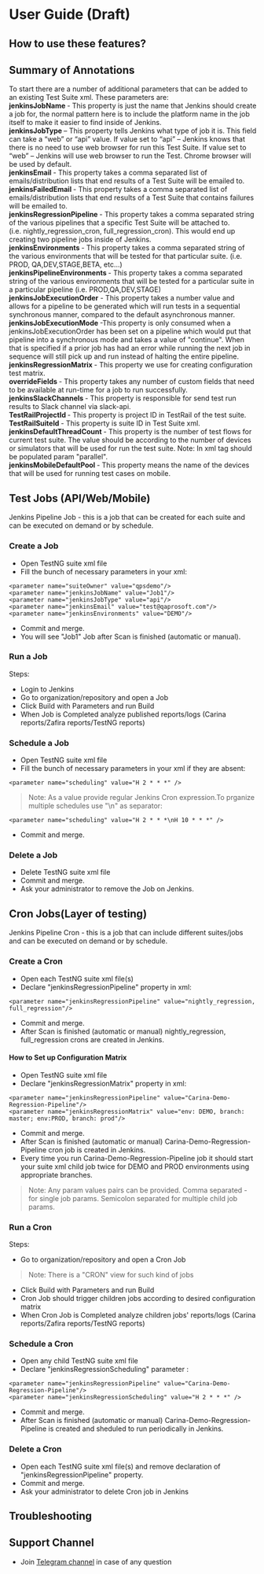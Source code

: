 # User Guide (Draft)

## How to use these features?

## Summary of Annotations

To start there are a number of additional parameters that can be added to an existing Test Suite xml.
These parameters are: 
</br>
<b> jenkinsJobName </b> - This property is just the name that Jenkins should create a job for, the normal pattern here is to include the platform name in the job itself to make it easier to find inside of Jenkins. 
</br>
<b>jenkinsJobType </b> – This property tells Jenkins what type of job it is. This field can take a “web” or “api” value.
If value set to “api” – Jenkins knows that there is no need to use web browser for run this Test Suite.
If value set to “web” – Jenkins will use web browser to run the Test. Chrome browser will be used by default.
</br>
<b> jenkinsEmail </b> - This property takes a comma separated list of emails/distribution lists that end results of a Test Suite will be emailed to. 
</br>
<b> jenkinsFailedEmail </b> - This property takes a comma separated list of emails/distribution lists that end results of a Test Suite that contains failures will be emailed to. 
</br>
<b>jenkinsRegressionPipeline </b> - This property takes a comma separated string of the various pipelines that a specific Test Suite will be attached to. (i.e. nightly_regression_cron, full_regression_cron). This would end up creating two pipeline jobs inside of Jenkins. 
</br>
<b>jenkinsEnvironments </b> - This property takes a comma separated string of the various environments that will be tested for that particular suite. (i.e. PROD, QA,DEV,STAGE,BETA, etc...) 
</br>
<b> jenkinsPipelineEnvironments </b> - This property takes a comma separated string of the various environments that will be tested for a particular suite in a particular pipeline (i.e. PROD,QA,DEV,STAGE) 
</br>
<b>jenkinsJobExecutionOrder</b> - This property takes a number value and allows for a pipeline to be generated which will run tests in a sequential synchronous manner, compared to the default asynchronous manner. 
</br>
<b> jenkinsJobExecutionMode </b> -This property is only consumed when a jenkinsJobExecutionOrder has been set on a pipeline which would put that pipeline into a synchronous mode and takes a value of "continue". 
When that is specified if a prior job has had an error while running the next job in sequence will still pick up and run instead of halting the entire pipeline. 
</br>
<b> jenkinsRegressionMatrix </b> - This property we use for creating configuration test matrix. 
</br>
<b> overrideFields </b> - This property takes any number of custom fields that need to be available at run-time for a job to run successfully.
</br>
<b> jenkinsSlackChannels </b> - This property is responsible for send test run results to Slack channel via slack-api.
</br>
<b> TestRailProjectId </b> - This property is project ID in TestRail of the test suite.
</br>
<b> TestRailSuiteId </b>  - This property is suite ID in Test Suite xml.
</br>
<b> jenkinsDefaultThreadCount </b> - This property is the number of test flows for current test suite. The value should be according to the number of devices or simulators that will be used for run the test suite. Note: In xml tag <suite> should be populated param "parallel".
  </br>
<b> jenkinsMobileDefaultPool </b> - This property means the name of the devices that will be used for running  test cases on mobile.
</br>

## Test Jobs (API/Web/Mobile)
Jenkins Pipeline Job - this is a job that can be created for each suite and can be executed on demand or by schedule. 

### Create a Job

* Open TestNG suite xml file
* Fill the bunch of necessary parameters in your xml:
```
<parameter name="suiteOwner" value="qpsdemo"/>
<parameter name="jenkinsJobName" value="Job1"/>
<parameter name="jenkinsJobType" value="api"/>
<parameter name="jenkinsEmail" value="test@qaprosoft.com"/>
<parameter name="jenkinsEnvironments" value="DEMO"/> 
```
* Commit and merge.
* You will see "Job1" Job after Scan is finished (automatic or manual). 

### Run a Job
Steps:

* Login to Jenkins
* Go to organization/repository and open a Job
* Click Build with Parameters and run Build 
* When Job is Completed analyze published reports/logs (Carina reports/Zafira reports/TestNG reports)

### Schedule a Job
* Open TestNG suite xml file
* Fill the bunch of necessary parameters in your xml if they are absent:
```
<parameter name="scheduling" value="H 2 * * *" /> 
```
> Note: As a value provide regular Jenkins Cron expression.To prganize multiple schedules use "\n" as separator:
```
<parameter name="scheduling" value="H 2 * * *\nH 10 * * *" /> 
```
* Commit and merge.

### Delete a Job

* Delete TestNG suite xml file
* Commit and merge.
* Ask your administrator to remove the Job on Jenkins.

## Cron Jobs(Layer of testing)
Jenkins Pipeline Cron - this is a job that can include different suites/jobs and can be executed on demand or by schedule.

### Create a Cron
* Open each TestNG suite xml file(s) 
* Declare "jenkinsRegressionPipeline" property in xml:
```
<parameter name="jenkinsRegressionPipeline" value="nightly_regression, full_regression"/>
```
* Commit and merge.
* After Scan is finished (automatic or manual) nightly_regression, full_regression crons are created in Jenkins.

#### How to Set up Configuration Matrix
* Open TestNG suite xml file 
* Declare "jenkinsRegressionMatrix" property in xml:
```
<parameter name="jenkinsRegressionPipeline" value="Carina-Demo-Regression-Pipeline"/>
<parameter name="jenkinsRegressionMatrix" value="env: DEMO, branch: master; env:PROD, branch: prod"/>
```
* Commit and merge.
* After Scan is finished (automatic or manual) Carina-Demo-Regression-Pipeline cron job is created in Jenkins.
* Every time you run Carina-Demo-Regression-Pipeline job it should start your suite xml child job twice for DEMO and PROD environments using appropriate branches.
> Note: Any param values pairs can be provided. Comma separated - for single job params. Semicolon separated for multiple child job params.

### Run a Cron
Steps:

* Go to organization/repository and open a Cron Job
> Note: There is a "CRON" view for such kind of jobs
* Click Build with Parameters and run Build 
* Cron Job should trigger children jobs according to desired configuration matrix
* When Cron Job is Completed analyze children jobs' reports/logs (Carina reports/Zafira reports/TestNG reports)

### Schedule a Cron
* Open any child TestNG suite xml file 
* Declare "jenkinsRegressionScheduling" parameter :
```
<parameter name="jenkinsRegressionPipeline" value="Carina-Demo-Regression-Pipeline"/>
<parameter name="jenkinsRegressionScheduling" value="H 2 * * *" /> 
```
* Commit and merge.
* After Scan is finished (automatic or manual) Carina-Demo-Regression-Pipeline is created and sheduled to run periodically in Jenkins.

### Delete a Cron

* Open each TestNG suite xml file(s) and remove declaration of "jenkinsRegressionPipeline" property.
* Commit and merge.
* Ask your administrator to delete Cron job in Jenkins

## Troubleshooting

## Support Channel

* Join [Telegram channel](https://t.me/qps_infra) in case of any question
